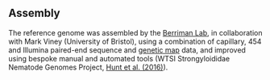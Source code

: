 
Assembly
--------

The reference genome was assembled by the [Berriman Lab](http://www.sanger.ac.uk/research/projects/parasitegenomics/), in collaboration with Mark Viney (University of Bristol), using a combination of capillary, 454 and Illumina paired-end sequence and [genetic map](http://europepmc.org/abstract/MED/19887089/) data, and improved using bespoke manual and automated tools (WTSI Strongyloididae Nematode Genomes Project, [Hunt et al. (2016)](http://europepmc.org/abstract/MED/26829753)).


